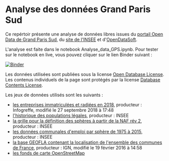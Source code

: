 # Analyse des données Grand Paris Sud

Ce repértoir présente une analyse de données libres issues du [portail Open Data de Grand Paris Sud](https://data.grandparissud.fr/pages/accueil/), du [site de l'INSEE](https://www.insee.fr/fr/accueil) et d'[OpenDataSoft](https://public.opendatasoft.com/explore/?sort=modified).

L'analyse est faite dans le notebook Analyse_data_GPS.ipynb. Pour tester sur le notebook en live, vous pouvez cliquer sur le lien Binder suivant :

[![Binder](https://mybinder.org/badge_logo.svg)](https://mybinder.org/v2/gh/PierreMarion23/Analyse_GPS/master?urlpath=/apps%2FAnalyse_data_GPS.ipynb)

Les données utilisées sont publiées sous la license [Open Database License](http://opendatacommons.org/licenses/odbl/1.0/). Les contenus individuels de la page sont protégés par la license [Database Contents License](http://opendatacommons.org/licenses/dbcl/1.0/).

Les jeux de données utilisés sont les suivants :
+ [les entreprises immatriculées et radiées en 2018](https://data.grandparissud.fr/explore/dataset/entreprises-radiees-en-2018/information/?sort=date_radiation), producteur : Infogreffe, modifié le 27 septembre 2018 à 17:48
+ [l'historique des populations légales](https://www.insee.fr/fr/statistiques/2522602), producteur : INSEE
+ [la grille pour la définition des sphères à partir de la NAF rév 2](https://www.insee.fr/fr/statistiques/fichier/1893206/sphere_NAF_rev2.xls), producteur : INSEE
+ [les données communales d'emploi par sphère de 1975 à 2015](https://www.insee.fr/fr/statistiques/fichier/1893206/Spheres_Donnees_communales_1975_2015_Geo2017.zip), producteur : INSEE
+ [la base GEOFLA contenant la localisation de l'ensemble des communes de France](https://public.opendatasoft.com/explore/dataset/geoflar-communes/information/), producteur : IGN, modifié le 19 février 2016 à 14:58
+ [les fonds de carte OpenStreetMap](https://www.openstreetmap.org/)
